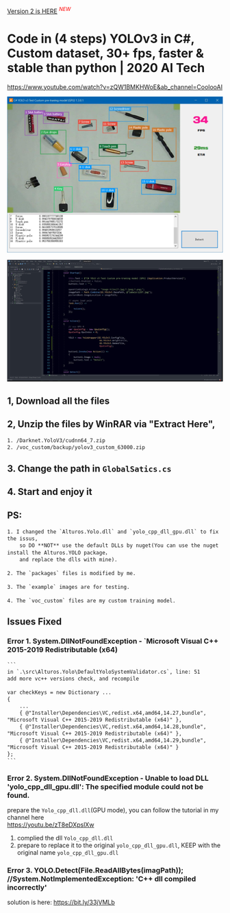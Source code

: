 [Version 2 is HERE](https://github.com/12343954/Darknet.YoloV3.v2) <sup style="color: red; font-style: italic;">NEW</sup>
 
 # Code in (4 steps) YOLOv3 in C#, Custom dataset, 30+ fps, faster & stable than python | 2020 AI Tech

https://www.youtube.com/watch?v=zQW1BMKHWoE&ab_channel=CoolooAI


<p>
<img alt="" src="https://raw.githubusercontent.com/12343954/Darknet.YoloV3/main/Doc/run.jpg?token=AANYNY2KA7HYHUSZ3ZCXMC3AOK6OU" width="800" />
</p>
<p>
<img alt="" src="https://raw.githubusercontent.com/12343954/Darknet.YoloV3/main/Doc/vs1.jpg?token=AANYNY3FI2GRZEEQVOCRU2LAOK6LA" width="1024" />
</p>




## 1, Download all the files

## 2, Unzip the files by WinRAR via "Extract Here",

    1. /Darknet.YoloV3/cudnn64_7.zip
    2. /voc_custom/backup/yolov3_custom_63000.zip

## 3. Change the path in `GlobalSatics.cs`
## 4. Start and enjoy it


## PS: 

    1. I changed the `Alturos.Yolo.dll` and `yolo_cpp_dll_gpu.dll` to fix the issus, 
        so DO **NOT** use the default DLLs by nuget(You can use the nuget install the Alturos.YOLO package，
        and replace the dlls with mine).

    2. The `packages` files is modified by me.

    3. The `example` images are for testing.

    4. The `voc_custom` files are my custom training model.

## Issues Fixed 
    
### Error 1. System.DllNotFoundException - `Microsoft Visual C++ 2015-2019 Redistributable (x64)

    ```
    in `.\src\Alturos.Yolo\DefaultYoloSystemValidator.cs`, line: 51
    add more vc++ versions check, and recompile

    var checkKeys = new Dictionary ...
    {
        ...
        { @"Installer\Dependencies\VC,redist.x64,amd64,14.27,bundle", "Microsoft Visual C++ 2015-2019 Redistributable (x64)" },
        { @"Installer\Dependencies\VC,redist.x64,amd64,14.28,bundle", "Microsoft Visual C++ 2015-2019 Redistributable (x64)" },
        { @"Installer\Dependencies\VC,redist.x64,amd64,14.29,bundle", "Microsoft Visual C++ 2015-2019 Redistributable (x64)" }
    };
    ```
### Error 2. System.DllNotFoundException - Unable to load DLL 'yolo_cpp_dll_gpu.dll': The specified module could not be found.
prepare the `Yolo_cpp_dll.dll`(GPU mode), 
you can follow the tutorial in my channel here  
https://youtu.be/zT8eDXpslXw
1. complied the dll `Yolo_cpp_dll.dll`
2. prepare to replace it to the original `yolo_cpp_dll_gpu.dll`, KEEP with the original name `yolo_cpp_dll_gpu.dll`

### Error 3.  YOLO.Detect(File.ReadAllBytes(imagPath)); //System.NotImplementedException: 'C++ dll compiled incorrectly'

solution is here: https://bit.ly/33jVMLb
